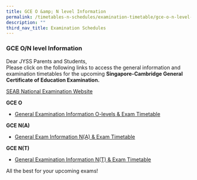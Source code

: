 ```yaml
---
title: GCE O &amp; N level Information
permalink: /timetables-n-schedules/examination-timetable/gce-o-n-level-information/
description: ""
third_nav_title: Examination Schedules
---
```

### **GCE O/N level Information**
Dear JYSS Parents and Students,&nbsp;<br>
Please click on the following links to access the general information and examination timetables for the upcoming&nbsp;**Singapore-Cambridge General Certificate of Education Examination.**

[SEAB National Examination Website](https://www.seab.gov.sg/)

**GCE O**<br>
*   [General Examination Information O-levels &amp; Exam Timetable](https://www.seab.gov.sg/home/examinations/gce-o-level)

**GCE N(A)**<br>
*   [General Exam Information N(A) &amp; Exam Timetable](https://www.seab.gov.sg/home/examinations/gce-n(a)-level)

**GCE N(T)**<br>
*   [General Examination Information N(T) &amp; Exam Timetable](https://www.seab.gov.sg/home/examinations/gce-n(t)-level)

All the best for your upcoming exams!